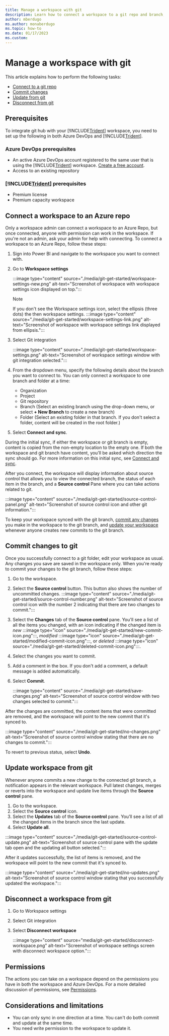 ```yaml
---
title: Manage a workspace with git
description: Learn how to connect a workspace to a git repo and branch, commit changes and sync.
author: mberdugo
ms.author: monaberdugo
ms.topic: how-to
ms.date: 01/17/2023
ms.custom: 
---
```


# Manage a workspace with git

This article explains how to perform the following tasks:

- [Connect to a git repo](#connect-a-workspace-to-an-azure-repo)
- [Commit changes](#commit-changes-to-git)
- [Update from git](#update-workspace-from-git)
- [Disconnect from git](#disconnect-a-workspace-from-git)

## Prerequisites

To integrate git hub with your [!INCLUDE[Trident](../../includes/product-name.md)] workspace, you need to set up the following in both Azure DevOps and [!INCLUDE[Trident](../../includes/product-name.md)].

### Azure DevOps prerequisites

- An active Azure DevOps account registered to the same user that is using the [!INCLUDE[Trident](../../includes/product-name.md)] workspace. [Create a free account](https://azure.microsoft.com/products/devops/).
- Access to an existing repository

### [!INCLUDE[Trident](../../includes/product-name.md)] prerequisites

- Premium license
- Premium capacity workspace

## Connect a workspace to an Azure repo

Only a workspace admin can connect a workspace to an Azure Repo, but once connected, anyone with permission can work in the workspace. If you're not an admin, ask your admin for help with connecting. To connect a workspace to an Azure Repo, follow these steps:

1. Sign into Power BI and navigate to the workspace you want to connect with.

1. Go to **Workspace settings**

    :::image type="content" source="./media/git-get-started/workspace-settings-new.png" alt-text="Screenshot of workspace with workspace settings icon displayed on top.":::

    > [!NOTE]
    > If you don't see the Workspace settings icon, select the ellipsis (three dots) the then workspace settings.
    > :::image type="content" source="./media/git-get-started/workspace-settings-link.png" alt-text="Screenshot of workspace with workspace settings link displayed from ellipsis.":::

1. Select Git integration

    :::image type="content" source="./media/git-get-started/workspace-settings.png" alt-text="Screenshot of workspace settings window with git integration selected.":::

1. From the dropdown menu, specify the following details about the branch you want to connect to. You can only connect a workspace to one branch and folder at a time:

    - Organization
    - Project
    - Git repository
    - Branch (Select an existing branch using the drop-down menu, or select **+ New Branch** to create a new branch)
    - Folder (Select an existing folder in that branch. If you don't select a folder, content will be created in the root folder.)

1. Select **Connect and sync**.

During the initial sync, if either the workspace or git branch is empty, content is copied from the non-empty location to the empty one. If both the workspace and git branch have content, you’ll be asked which direction the sync should go. For more information on this initial sync, see [Connect and sync](git-integration-process.md#connect-and-sync).

After you connect, the workspace will display information about source control that allows you to view the connected branch, the status of each item in the branch, and a **Source control** Pane where you can take actions related to git.

:::image type="content" source="./media/git-get-started/source-control-panel.png" alt-text="Screenshot of source control icon and other git information.":::

To keep your workspace synced with the git branch, [commit any changes](#commit-changes-to-git) you make in the workspace to the git branch, and [update your workspace](#update-workspace-from-git) whenever anyone creates new commits to the git branch.

## Commit changes to git

Once you successfully connect to a git folder, edit your workspace as usual. Any changes you save are saved in the workspace only. When you're ready to commit your changes to the git branch, follow these steps:

1. Go to the workspace.
1. Select the **Source control** button. This button also shows the number of uncommitted changes.
    :::image type="content" source="./media/git-get-started/source-control-number.png" alt-text="Screenshot of source control icon with the number 2 indicating that there are two changes to commit.":::
1. Select the **Changes** tab of the **Source control** pane.
   You'll see a list of all the items you changed, with an icon indicating if the changed item is *new* :::image type="icon" source="./media/git-get-started/new-commit-icon.png":::, *modified* :::image type="icon" source="./media/git-get-started/modified-commit-icon.png":::, or *deleted* :::image type="icon" source="./media/git-get-started/deleted-commit-icon.png":::.
1. Select the changes you want to commit.
1. Add a comment in the box. If you don't add a comment, a default message is added automatically.
1. Select **Commit**.

   :::image type="content" source="./media/git-get-started/save-changes.png" alt-text="Screenshot of source control window with two changes selected to commit.":::

After the changes are committed, the content items that were committed are removed, and the workspace will point to the new commit that it's synced to.

:::image type="content" source="./media/git-get-started/no-changes.png" alt-text="Screenshot of source control window stating that there are no changes to commit.":::

To revert to previous status, select **Undo**.

## Update workspace from git

Whenever anyone commits a new change to the connected git branch, a notification appears in the relevant workspace. Pull latest changes, merges or reverts into the workspace and update live items through the **Source control** pane.

1. Go to the workspace.
1. Select the **Source control** icon.
1. Select the **Updates** tab of the **Source control** pane. You’ll see a list of all the changed items in the branch since the last update.
1. Select **Update all**.

:::image type="content" source="./media/git-get-started/source-control-update.png" alt-text="Screenshot of source control pane with the update tab open and the updating all button selected.":::

After it updates successfully, the list of items is removed, and the workspace will point to the new commit that it's synced to.

:::image type="content" source="./media/git-get-started/no-updates.png" alt-text="Screenshot of source control window stating that you successfully updated the workspace.":::

## Disconnect a workspace from git

1. Go to Workspace settings
1. Select Git integration
1. Select **Disconnect workspace**

    :::image type="content" source="media/git-get-started/disconnect-workspace.png" alt-text="Screenshot of workspace settings screen with disconnect workspace option.":::

## Permissions

The actions you can take on a workspace depend on the permissions you have in both the workspace and Azure DevOps. For a more detailed discussion of permissions, see [Permissions](./git-integration-process.md#permissions).

## Considerations and limitations

- You can only sync in one direction at a time. You can't do both commit and update at the same time.
- You need write permission to the workspace to update it.
